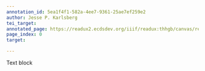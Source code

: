 ```yaml
---
annotation_id: 5ea1f4f1-582a-4ee7-9361-25ae7ef259e2
author: Jesse P. Karlsberg
tei_target: 
annotated_page: https://readux2.ecdsdev.org/iiif/readux:thhgb/canvas/readux:thhgb_00000001.jp2
page_index: 0
target: 

---
```

<p>Text block</p>